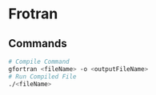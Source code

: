 # Frotran

## Commands

```bash
# Compile Command
gfortran <fileName> -o <outputFileName>
# Run Compiled File
./<fileName>
```
